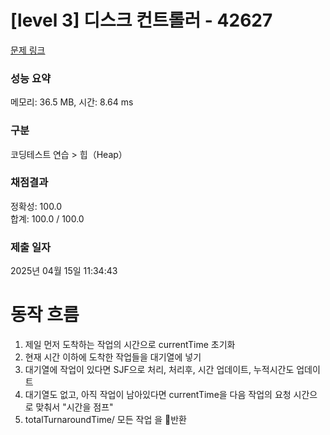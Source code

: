 # [level 3] 디스크 컨트롤러 - 42627 

[문제 링크](https://school.programmers.co.kr/learn/courses/30/lessons/42627?language=javascript) 

### 성능 요약

메모리: 36.5 MB, 시간: 8.64 ms

### 구분

코딩테스트 연습 > 힙（Heap）

### 채점결과

정확성: 100.0<br/>합계: 100.0 / 100.0

### 제출 일자

2025년 04월 15일 11:34:43

# 동작 흐름
1. 제일 먼저 도착하는 작업의 시간으로 currentTime 초기화
2. 현재 시간 이하에 도착한 작업들을 대기열에 넣기
3. 대기열에 작업이 있다면 SJF으로 처리, 처리후, 시간 업데이트, 누적시간도 업데이트
4. 대기열도 없고, 아직 작업이 남아있다면 currentTime을 다음 작업의 요청 시간으로 맞춰서 "시간을 점프"
5. totalTurnaroundTime/ 모든 작업 을 반환
